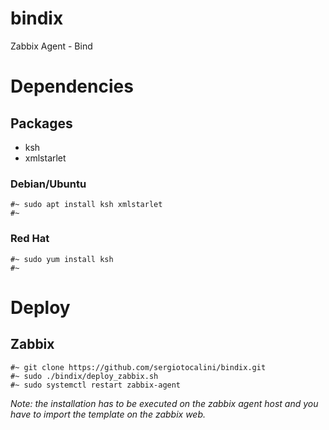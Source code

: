 # bindix
Zabbix Agent - Bind

# Dependencies
## Packages
* ksh
* xmlstarlet

### Debian/Ubuntu

    #~ sudo apt install ksh xmlstarlet
    #~

### Red Hat

    #~ sudo yum install ksh
    #~

# Deploy
## Zabbix

    #~ git clone https://github.com/sergiotocalini/bindix.git
    #~ sudo ./bindix/deploy_zabbix.sh
    #~ sudo systemctl restart zabbix-agent
    
*Note: the installation has to be executed on the zabbix agent host and you have to import the template on the zabbix web.*
